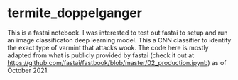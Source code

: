 # termite_doppelganger
This is a fastai notebook. I was interested to test out fastai to setup and run an image classificaton deep learning model. This a CNN classifier to identify the exact type of varmint that attacks wook. The code here is mostly adapted from what is publicly provided by fastai (check it out at https://github.com/fastai/fastbook/blob/master/02_production.ipynb) as of October 2021.
